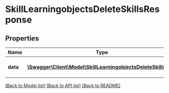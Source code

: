 # SkillLearningobjectsDeleteSkillsResponse

## Properties
Name | Type | Description | Notes
------------ | ------------- | ------------- | -------------
**data** | [**\Swagger\Client\Model\SkillLearningobjectsDeleteSkillsData**](SkillLearningobjectsDeleteSkillsData.md) | Results of the delete process | 

[[Back to Model list]](../README.md#documentation-for-models) [[Back to API list]](../README.md#documentation-for-api-endpoints) [[Back to README]](../README.md)


